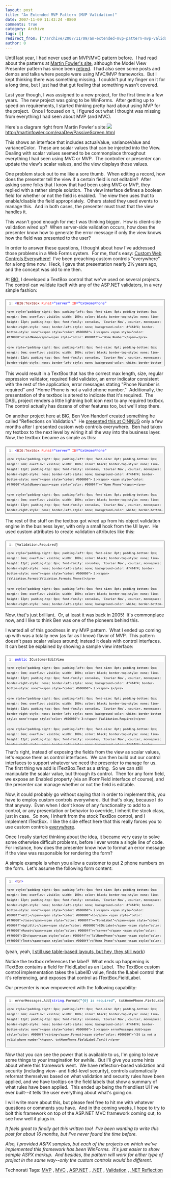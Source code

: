 ```yaml
---
layout: post
title: "An Extended MVP Pattern (MVP Validation)"
date: 2007-11-09 11:43:24 -0800
comments: true
category: Archive
tags: []
redirect_from: ["/archive/2007/11/09/an-extended-mvp-pattern-mvp-validation.aspx/"]
author: 0
---
```

<!-- more -->
<p>Until last year, I had never used an MVP/MVC pattern before.  I had read about the patterns at <a href="http://www.MartinFowler.com" target="_blank">Martin Fowler's site</a>, although the Model View Presenter pattern has since been <a href="http://martinfowler.com/eaaDev/ModelViewPresenter.html" target="_blank">retired</a>.  I had also seen some posts and demos and talks where people were using MVC/MVP frameworks.  But I kept thinking there was something missing.  I couldn't put my finger on it for a long time, but I just had that gut feeling that something wasn't covered.</p>  <p>Last year though, I was assigned to a new project, for the first time in a few years.  The new project was going to be WinForms.  After getting up to speed on requirements, I started thinking pretty hard about using MVP for the project.  Once I focused on it, I figured out what I thought was missing from everything I had seen about MVP (and MVC).</p>  <p>Here's a diagram right from Martin Fowler's site:<img id="id" src="http://martinfowler.com/eaaDev/passiveScreen/asssesIntermed-cd.gif" />     <br /><a title="http://martinfowler.com/eaaDev/PassiveScreen.html" href="http://martinfowler.com/eaaDev/PassiveScreen.html">http://martinfowler.com/eaaDev/PassiveScreen.html</a></p>  <p>This shows an interface that includes actualValue, varianceValue and varianceColor.  These are scalar values that can be injected into the View.  Dealing with scalar values seemed to be commonplace throughout everything I had seen using MVC or MVP.  The controller or presenter can update the view's scalar values, and the view displays those values.</p>  <p>One problem stuck out to me like a sore thumb.  When editing a record, how does the presenter tell the view if a certain field is not editable?  After asking some folks that I know that had been using MVC or MVP, they replied with a rather simple solution.  The view interface defines a boolean field for whether or not the field is enabled.  The view then uses that to enable/disable the field appropriately.  Others stated they used events to manage this.  And in both cases, the presenter must trust that the view handles it.</p>  <p>This wasn't good enough for me; I was thinking bigger.  How is client-side validation wired up?  When server-side validation occurs, how does the presenter know how to generate the error message if only the view knows how the field was presented to the user?</p>  <p>In order to answer these questions, I thought about how I've addressed those problems in a Web Forms system.  For me, that's easy: <a href="http://oldblog.jeffhandley.com/index.php/2005/05/22/custom-web-controls-everywhere/" target="_blank">Custom Web Controls Everywhere!</a>  I've been preaching custom controls "everywhere" for a long time now.  Heck, I gave that presentation nearly 2½ years ago, and the concept was old to me then.</p>  <p>At <a href="http://www.bigsolutions.com" target="_blank">BIG</a>, I developed a TextBox control that we've used on several projects.  The control can validate itself with any of the ASP.NET validators, in a very simple fashion:</p>  <div style="border-right: gray 1px solid; padding-right: 4px; border-top: gray 1px solid; padding-left: 4px; font-size: 8pt; padding-bottom: 4px; margin: 20px 0px 10px; overflow: auto; border-left: gray 1px solid; width: 97.5%; cursor: text; max-height: 200px; line-height: 12pt; padding-top: 4px; border-bottom: gray 1px solid; font-family: consolas, 'Courier New', courier, monospace; background-color: #f4f4f4">   <div style="padding-right: 0px; padding-left: 0px; font-size: 8pt; padding-bottom: 0px; overflow: visible; width: 100%; color: black; border-top-style: none; line-height: 12pt; padding-top: 0px; font-family: consolas, 'Courier New', courier, monospace; border-right-style: none; border-left-style: none; background-color: #f4f4f4; border-bottom-style: none">     <pre style="padding-right: 0px; padding-left: 0px; font-size: 8pt; padding-bottom: 0px; margin: 0em; overflow: visible; width: 100%; color: black; border-top-style: none; line-height: 12pt; padding-top: 0px; font-family: consolas, 'Courier New', courier, monospace; border-right-style: none; border-left-style: none; background-color: white; border-bottom-style: none"><span style="color: #606060"> 1:</span> <span style="color: #0000ff">&lt;</span><span style="color: #800000">BIG:TextBox</span> <span style="color: #ff0000">Runat</span><span style="color: #0000ff">="server"</span> <span style="color: #ff0000">ID</span><span style="color: #0000ff">="txtHomePhone"</span></pre>

    <pre style="padding-right: 0px; padding-left: 0px; font-size: 8pt; padding-bottom: 0px; margin: 0em; overflow: visible; width: 100%; color: black; border-top-style: none; line-height: 12pt; padding-top: 0px; font-family: consolas, 'Courier New', courier, monospace; border-right-style: none; border-left-style: none; background-color: #f4f4f4; border-bottom-style: none"><span style="color: #606060"> 2:</span> <span style="color: #ff0000">FieldName</span><span style="color: #0000ff">="Home Number"</span></pre>

    <pre style="padding-right: 0px; padding-left: 0px; font-size: 8pt; padding-bottom: 0px; margin: 0em; overflow: visible; width: 100%; color: black; border-top-style: none; line-height: 12pt; padding-top: 0px; font-family: consolas, 'Courier New', courier, monospace; border-right-style: none; border-left-style: none; background-color: white; border-bottom-style: none"><span style="color: #606060"> 3:</span> <span style="color: #ff0000">Required-Enabled</span><span style="color: #0000ff">="True"</span></pre>

    <pre style="padding-right: 0px; padding-left: 0px; font-size: 8pt; padding-bottom: 0px; margin: 0em; overflow: visible; width: 100%; color: black; border-top-style: none; line-height: 12pt; padding-top: 0px; font-family: consolas, 'Courier New', courier, monospace; border-right-style: none; border-left-style: none; background-color: #f4f4f4; border-bottom-style: none"><span style="color: #606060"> 4:</span> <span style="color: #ff0000">Format</span><span style="color: #0000ff">="Phone"</span> <span style="color: #0000ff">/&gt;</span></pre>
  </div>
</div>

<p>This would result in a TextBox that has the correct max length, size, regular expression validator, required field validator, an error indicator consistent with the rest of the application, error messages stating "Phone Number is required" and "Home Phone is not a valid phone number."  Additionally, the presentation of the textbox is altered to indicate that it's required.  The DASL project renders a little lightning bolt icon next to any required textbox.  The control actually has dozens of other features too, but we'll stop there.</p>

<p>On another project here at BIG, Ben Von Handorf created something he called "Reflections on Validation."  He <a href="http://cinnug.org/blogs/blog/archive/2005/09/28/62.aspx" target="_blank">presented this at CINNUG</a> only a few months after I presented custom web controls everywhere.  Ben had taken my textbox to the next level by wiring it all the way into the business layer.  Now, the textbox became as simple as this:</p>

<div style="border-right: gray 1px solid; padding-right: 4px; border-top: gray 1px solid; padding-left: 4px; font-size: 8pt; padding-bottom: 4px; margin: 20px 0px 10px; overflow: auto; border-left: gray 1px solid; width: 97.5%; cursor: text; max-height: 200px; line-height: 12pt; padding-top: 4px; border-bottom: gray 1px solid; font-family: consolas, 'Courier New', courier, monospace; background-color: #f4f4f4">
  <div style="padding-right: 0px; padding-left: 0px; font-size: 8pt; padding-bottom: 0px; overflow: visible; width: 100%; color: black; border-top-style: none; line-height: 12pt; padding-top: 0px; font-family: consolas, 'Courier New', courier, monospace; border-right-style: none; border-left-style: none; background-color: #f4f4f4; border-bottom-style: none">
    <pre style="padding-right: 0px; padding-left: 0px; font-size: 8pt; padding-bottom: 0px; margin: 0em; overflow: visible; width: 100%; color: black; border-top-style: none; line-height: 12pt; padding-top: 0px; font-family: consolas, 'Courier New', courier, monospace; border-right-style: none; border-left-style: none; background-color: white; border-bottom-style: none"><span style="color: #606060"> 1:</span> <span style="color: #0000ff">&lt;</span><span style="color: #800000">BIG:TextBox</span> <span style="color: #ff0000">Runat</span><span style="color: #0000ff">="server"</span> <span style="color: #ff0000">ID</span><span style="color: #0000ff">="txtHomePhone"</span></pre>

    <pre style="padding-right: 0px; padding-left: 0px; font-size: 8pt; padding-bottom: 0px; margin: 0em; overflow: visible; width: 100%; color: black; border-top-style: none; line-height: 12pt; padding-top: 0px; font-family: consolas, 'Courier New', courier, monospace; border-right-style: none; border-left-style: none; background-color: #f4f4f4; border-bottom-style: none"><span style="color: #606060"> 2:</span> <span style="color: #ff0000">FieldName</span><span style="color: #0000ff">="Home Phone"</span></pre>

    <pre style="padding-right: 0px; padding-left: 0px; font-size: 8pt; padding-bottom: 0px; margin: 0em; overflow: visible; width: 100%; color: black; border-top-style: none; line-height: 12pt; padding-top: 0px; font-family: consolas, 'Courier New', courier, monospace; border-right-style: none; border-left-style: none; background-color: white; border-bottom-style: none"><span style="color: #606060"> 3:</span> <span style="color: #ff0000">Property</span><span style="color: #0000ff">="HomePhone"</span> <span style="color: #0000ff">/&gt;</span></pre>
  </div>
</div>

<p>The rest of the stuff on the textbox got wired up from his object validation engine in the business layer, with only a small hook from the UI layer.  He used custom attributes to create validation attributes like this:</p>

<div style="border-right: gray 1px solid; padding-right: 4px; border-top: gray 1px solid; padding-left: 4px; font-size: 8pt; padding-bottom: 4px; margin: 20px 0px 10px; overflow: auto; border-left: gray 1px solid; width: 97.5%; cursor: text; max-height: 200px; line-height: 12pt; padding-top: 4px; border-bottom: gray 1px solid; font-family: consolas, 'Courier New', courier, monospace; background-color: #f4f4f4">
  <div style="padding-right: 0px; padding-left: 0px; font-size: 8pt; padding-bottom: 0px; overflow: visible; width: 100%; color: black; border-top-style: none; line-height: 12pt; padding-top: 0px; font-family: consolas, 'Courier New', courier, monospace; border-right-style: none; border-left-style: none; background-color: #f4f4f4; border-bottom-style: none">
    <pre style="padding-right: 0px; padding-left: 0px; font-size: 8pt; padding-bottom: 0px; margin: 0em; overflow: visible; width: 100%; color: black; border-top-style: none; line-height: 12pt; padding-top: 0px; font-family: consolas, 'Courier New', courier, monospace; border-right-style: none; border-left-style: none; background-color: white; border-bottom-style: none"><span style="color: #606060"> 1:</span> [Validation.Required]</pre>

    <pre style="padding-right: 0px; padding-left: 0px; font-size: 8pt; padding-bottom: 0px; margin: 0em; overflow: visible; width: 100%; color: black; border-top-style: none; line-height: 12pt; padding-top: 0px; font-family: consolas, 'Courier New', courier, monospace; border-right-style: none; border-left-style: none; background-color: #f4f4f4; border-bottom-style: none"><span style="color: #606060"> 2:</span> [Validation.Format(Validation.Formats.Phone)]</pre>

    <pre style="padding-right: 0px; padding-left: 0px; font-size: 8pt; padding-bottom: 0px; margin: 0em; overflow: visible; width: 100%; color: black; border-top-style: none; line-height: 12pt; padding-top: 0px; font-family: consolas, 'Courier New', courier, monospace; border-right-style: none; border-left-style: none; background-color: white; border-bottom-style: none"><span style="color: #606060"> 3:</span> <span style="color: #0000ff">public</span> <span style="color: #0000ff">string</span> HomePhone</pre>

    <pre style="padding-right: 0px; padding-left: 0px; font-size: 8pt; padding-bottom: 0px; margin: 0em; overflow: visible; width: 100%; color: black; border-top-style: none; line-height: 12pt; padding-top: 0px; font-family: consolas, 'Courier New', courier, monospace; border-right-style: none; border-left-style: none; background-color: #f4f4f4; border-bottom-style: none"><span style="color: #606060"> 4:</span> {</pre>

    <pre style="padding-right: 0px; padding-left: 0px; font-size: 8pt; padding-bottom: 0px; margin: 0em; overflow: visible; width: 100%; color: black; border-top-style: none; line-height: 12pt; padding-top: 0px; font-family: consolas, 'Courier New', courier, monospace; border-right-style: none; border-left-style: none; background-color: white; border-bottom-style: none"><span style="color: #606060"> 5:</span> get { <span style="color: #0000ff">return</span> _homePhone; }</pre>

    <pre style="padding-right: 0px; padding-left: 0px; font-size: 8pt; padding-bottom: 0px; margin: 0em; overflow: visible; width: 100%; color: black; border-top-style: none; line-height: 12pt; padding-top: 0px; font-family: consolas, 'Courier New', courier, monospace; border-right-style: none; border-left-style: none; background-color: #f4f4f4; border-bottom-style: none"><span style="color: #606060"> 6:</span> set { _homePhone = <span style="color: #0000ff">value</span>; }</pre>

    <pre style="padding-right: 0px; padding-left: 0px; font-size: 8pt; padding-bottom: 0px; margin: 0em; overflow: visible; width: 100%; color: black; border-top-style: none; line-height: 12pt; padding-top: 0px; font-family: consolas, 'Courier New', courier, monospace; border-right-style: none; border-left-style: none; background-color: white; border-bottom-style: none"><span style="color: #606060"> 7:</span> }</pre>
  </div>
</div>

<p>Now, that's just brilliant.  Or, at least it was back in 2005!  It's commonplace now, and I like to think Ben was one of the pioneers behind this.</p>

<p>I wanted all of this goodness in my MVP pattern.  What I ended up coming up with was a totally new (as far as I know) flavor of MVP.  This pattern doesn't pass scalar values around; instead it deals with control interfaces.  It can best be explained by showing a sample view interface:</p>

<div style="border-right: gray 1px solid; padding-right: 4px; border-top: gray 1px solid; padding-left: 4px; font-size: 8pt; padding-bottom: 4px; margin: 20px 0px 10px; overflow: auto; border-left: gray 1px solid; width: 98.03%; cursor: text; max-height: 270px; line-height: 12pt; padding-top: 4px; border-bottom: gray 1px solid; font-family: consolas, 'Courier New', courier, monospace; height: 326px; background-color: #f4f4f4">
  <div style="padding-right: 0px; padding-left: 0px; font-size: 8pt; padding-bottom: 0px; overflow: visible; width: 100%; color: black; border-top-style: none; line-height: 12pt; padding-top: 0px; font-family: consolas, 'Courier New', courier, monospace; border-right-style: none; border-left-style: none; background-color: #f4f4f4; border-bottom-style: none">
    <pre style="padding-right: 0px; padding-left: 0px; font-size: 8pt; padding-bottom: 0px; margin: 0em; overflow: visible; width: 100%; color: black; border-top-style: none; line-height: 12pt; padding-top: 0px; font-family: consolas, 'Courier New', courier, monospace; border-right-style: none; border-left-style: none; background-color: white; border-bottom-style: none"><span style="color: #606060"> 1:</span> <span style="color: #0000ff">public</span> ICustomerEditView</pre>

    <pre style="padding-right: 0px; padding-left: 0px; font-size: 8pt; padding-bottom: 0px; margin: 0em; overflow: visible; width: 100%; color: black; border-top-style: none; line-height: 12pt; padding-top: 0px; font-family: consolas, 'Courier New', courier, monospace; border-right-style: none; border-left-style: none; background-color: #f4f4f4; border-bottom-style: none"><span style="color: #606060"> 2:</span> {</pre>

    <pre style="padding-right: 0px; padding-left: 0px; font-size: 8pt; padding-bottom: 0px; margin: 0em; overflow: visible; width: 100%; color: black; border-top-style: none; line-height: 12pt; padding-top: 0px; font-family: consolas, 'Courier New', courier, monospace; border-right-style: none; border-left-style: none; background-color: white; border-bottom-style: none"><span style="color: #606060"> 3:</span> [Validation.Required]</pre>

    <pre style="padding-right: 0px; padding-left: 0px; font-size: 8pt; padding-bottom: 0px; margin: 0em; overflow: visible; width: 100%; color: black; border-top-style: none; line-height: 12pt; padding-top: 0px; font-family: consolas, 'Courier New', courier, monospace; border-right-style: none; border-left-style: none; background-color: #f4f4f4; border-bottom-style: none"><span style="color: #606060"> 4:</span> ITextBox txtFirstName;</pre>

    <pre style="padding-right: 0px; padding-left: 0px; font-size: 8pt; padding-bottom: 0px; margin: 0em; overflow: visible; width: 100%; color: black; border-top-style: none; line-height: 12pt; padding-top: 0px; font-family: consolas, 'Courier New', courier, monospace; border-right-style: none; border-left-style: none; background-color: white; border-bottom-style: none"><span style="color: #606060"> 5:</span>  </pre>

    <pre style="padding-right: 0px; padding-left: 0px; font-size: 8pt; padding-bottom: 0px; margin: 0em; overflow: visible; width: 100%; color: black; border-top-style: none; line-height: 12pt; padding-top: 0px; font-family: consolas, 'Courier New', courier, monospace; border-right-style: none; border-left-style: none; background-color: #f4f4f4; border-bottom-style: none"><span style="color: #606060"> 6:</span> ITextBox txtMiddleName;</pre>

    <pre style="padding-right: 0px; padding-left: 0px; font-size: 8pt; padding-bottom: 0px; margin: 0em; overflow: visible; width: 100%; color: black; border-top-style: none; line-height: 12pt; padding-top: 0px; font-family: consolas, 'Courier New', courier, monospace; border-right-style: none; border-left-style: none; background-color: white; border-bottom-style: none"><span style="color: #606060"> 7:</span>  </pre>

    <pre style="padding-right: 0px; padding-left: 0px; font-size: 8pt; padding-bottom: 0px; margin: 0em; overflow: visible; width: 100%; color: black; border-top-style: none; line-height: 12pt; padding-top: 0px; font-family: consolas, 'Courier New', courier, monospace; border-right-style: none; border-left-style: none; background-color: #f4f4f4; border-bottom-style: none"><span style="color: #606060"> 8:</span> [Validation.Required]</pre>

    <pre style="padding-right: 0px; padding-left: 0px; font-size: 8pt; padding-bottom: 0px; margin: 0em; overflow: visible; width: 100%; color: black; border-top-style: none; line-height: 12pt; padding-top: 0px; font-family: consolas, 'Courier New', courier, monospace; border-right-style: none; border-left-style: none; background-color: white; border-bottom-style: none"><span style="color: #606060"> 9:</span> ITextBox txtLastName;</pre>

    <pre style="padding-right: 0px; padding-left: 0px; font-size: 8pt; padding-bottom: 0px; margin: 0em; overflow: visible; width: 100%; color: black; border-top-style: none; line-height: 12pt; padding-top: 0px; font-family: consolas, 'Courier New', courier, monospace; border-right-style: none; border-left-style: none; background-color: #f4f4f4; border-bottom-style: none"><span style="color: #606060"> 10:</span>  </pre>

    <pre style="padding-right: 0px; padding-left: 0px; font-size: 8pt; padding-bottom: 0px; margin: 0em; overflow: visible; width: 100%; color: black; border-top-style: none; line-height: 12pt; padding-top: 0px; font-family: consolas, 'Courier New', courier, monospace; border-right-style: none; border-left-style: none; background-color: white; border-bottom-style: none"><span style="color: #606060"> 11:</span> ITextBox txtAddress;</pre>

    <pre style="padding-right: 0px; padding-left: 0px; font-size: 8pt; padding-bottom: 0px; margin: 0em; overflow: visible; width: 100%; color: black; border-top-style: none; line-height: 12pt; padding-top: 0px; font-family: consolas, 'Courier New', courier, monospace; border-right-style: none; border-left-style: none; background-color: #f4f4f4; border-bottom-style: none"><span style="color: #606060"> 12:</span> ITextBox txtCity;</pre>

    <pre style="padding-right: 0px; padding-left: 0px; font-size: 8pt; padding-bottom: 0px; margin: 0em; overflow: visible; width: 100%; color: black; border-top-style: none; line-height: 12pt; padding-top: 0px; font-family: consolas, 'Courier New', courier, monospace; border-right-style: none; border-left-style: none; background-color: white; border-bottom-style: none"><span style="color: #606060"> 13:</span> IComboBox cboState;</pre>

    <pre style="padding-right: 0px; padding-left: 0px; font-size: 8pt; padding-bottom: 0px; margin: 0em; overflow: visible; width: 100%; color: black; border-top-style: none; line-height: 12pt; padding-top: 0px; font-family: consolas, 'Courier New', courier, monospace; border-right-style: none; border-left-style: none; background-color: #f4f4f4; border-bottom-style: none"><span style="color: #606060"> 14:</span> ITextBox txtZipCode;</pre>

    <pre style="padding-right: 0px; padding-left: 0px; font-size: 8pt; padding-bottom: 0px; margin: 0em; overflow: visible; width: 100%; color: black; border-top-style: none; line-height: 12pt; padding-top: 0px; font-family: consolas, 'Courier New', courier, monospace; border-right-style: none; border-left-style: none; background-color: white; border-bottom-style: none"><span style="color: #606060"> 15:</span> ICheckBox chkOnMailingList;</pre>

    <pre style="padding-right: 0px; padding-left: 0px; font-size: 8pt; padding-bottom: 0px; margin: 0em; overflow: visible; width: 100%; color: black; border-top-style: none; line-height: 12pt; padding-top: 0px; font-family: consolas, 'Courier New', courier, monospace; border-right-style: none; border-left-style: none; background-color: #f4f4f4; border-bottom-style: none"><span style="color: #606060"> 16:</span> }</pre>
  </div>
</div>

<p>That's right, instead of exposing the fields from the view as scalar values, let's expose them as control interfaces.  We can then build out our control interfaces to support whatever we need the presenter to manage for us.  The first thing we add is ITextBox.Text as a string.  So we can still manipulate the scalar value, but through its control.  Then for any form field, we expose an Enabled property (via an IFormField interface of course), and the presenter can manage whether or not the field is editable.</p>

<p>Now, it could probably go without saying that in order to implement this, you have to employ custom controls everywhere.  But that's okay, because I do that anyway.  Even when I don't know of any functionality to add to a control, or any presentation or behavior to override, I inherit the stock class, just in case.  So now, I inherit from the stock TextBox control, and I implement ITextBox.  I like the side effect here that this really forces you to use custom controls <u>everywhere</u>.</p>

<p>Once I really started thinking about the idea, it became very easy to solve some otherwise difficult problems, before I ever wrote a single line of code.  For instance, how does the presenter know how to format an error message if the view was responsible for rendering the form?</p>

<p>A simple example is when you allow a customer to put 2 phone numbers on the form.  Let's assume the following form content:</p>

<div style="border-right: gray 1px solid; padding-right: 4px; border-top: gray 1px solid; padding-left: 4px; font-size: 8pt; padding-bottom: 4px; margin: 20px 0px 10px; overflow: auto; border-left: gray 1px solid; width: 97.5%; cursor: text; max-height: 200px; line-height: 12pt; padding-top: 4px; border-bottom: gray 1px solid; font-family: consolas, 'Courier New', courier, monospace; background-color: #f4f4f4">
  <div style="padding-right: 0px; padding-left: 0px; font-size: 8pt; padding-bottom: 0px; overflow: visible; width: 100%; color: black; border-top-style: none; line-height: 12pt; padding-top: 0px; font-family: consolas, 'Courier New', courier, monospace; border-right-style: none; border-left-style: none; background-color: #f4f4f4; border-bottom-style: none">
    <pre style="padding-right: 0px; padding-left: 0px; font-size: 8pt; padding-bottom: 0px; margin: 0em; overflow: visible; width: 100%; color: black; border-top-style: none; line-height: 12pt; padding-top: 0px; font-family: consolas, 'Courier New', courier, monospace; border-right-style: none; border-left-style: none; background-color: white; border-bottom-style: none"><span style="color: #606060"> 1:</span> <span style="color: #0000ff">&lt;</span><span style="color: #800000">tr</span><span style="color: #0000ff">&gt;</span></pre>

    <pre style="padding-right: 0px; padding-left: 0px; font-size: 8pt; padding-bottom: 0px; margin: 0em; overflow: visible; width: 100%; color: black; border-top-style: none; line-height: 12pt; padding-top: 0px; font-family: consolas, 'Courier New', courier, monospace; border-right-style: none; border-left-style: none; background-color: #f4f4f4; border-bottom-style: none"><span style="color: #606060"> 2:</span> <span style="color: #0000ff">&lt;</span><span style="color: #800000">td</span> <span style="color: #ff0000">class</span><span style="color: #0000ff">="FormLabel"</span><span style="color: #0000ff">&gt;&lt;</span><span style="color: #800000">BIG:Label</span> <span style="color: #ff0000">Runat</span><span style="color: #0000ff">="server"</span> <span style="color: #ff0000">ID</span><span style="color: #0000ff">="lblHomePhone"</span> <span style="color: #ff0000">Text</span><span style="color: #0000ff">="Home Phone"</span> <span style="color: #0000ff">/&gt;</span>:<span style="color: #0000ff">&lt;/</span><span style="color: #800000">td</span><span style="color: #0000ff">&gt;</span></pre>

    <pre style="padding-right: 0px; padding-left: 0px; font-size: 8pt; padding-bottom: 0px; margin: 0em; overflow: visible; width: 100%; color: black; border-top-style: none; line-height: 12pt; padding-top: 0px; font-family: consolas, 'Courier New', courier, monospace; border-right-style: none; border-left-style: none; background-color: white; border-bottom-style: none"><span style="color: #606060"> 3:</span> <span style="color: #0000ff">&lt;</span><span style="color: #800000">td</span> <span style="color: #ff0000">class</span><span style="color: #0000ff">="FormField"</span><span style="color: #0000ff">&gt;&lt;</span><span style="color: #800000">BIG:TextBox</span> <span style="color: #ff0000">Runat</span><span style="color: #0000ff">="server"</span> <span style="color: #ff0000">ID</span><span style="color: #0000ff">="txtHomePhone"</span> <span style="color: #ff0000">LabelID</span><span style="color: #0000ff">="lblHomePhone"</span> <span style="color: #0000ff">/&gt;&lt;/</span><span style="color: #800000">td</span><span style="color: #0000ff">&gt;</span></pre>

    <pre style="padding-right: 0px; padding-left: 0px; font-size: 8pt; padding-bottom: 0px; margin: 0em; overflow: visible; width: 100%; color: black; border-top-style: none; line-height: 12pt; padding-top: 0px; font-family: consolas, 'Courier New', courier, monospace; border-right-style: none; border-left-style: none; background-color: #f4f4f4; border-bottom-style: none"><span style="color: #606060"> 4:</span> <span style="color: #0000ff">&lt;/</span><span style="color: #800000">tr</span><span style="color: #0000ff">&gt;</span></pre>
  </div>
</div>

<p>(yeah, yeah, <a href="http://arcware.net/archive/2006/02/12/5871.aspx" target="_blank">I still use table-based layouts, but hey, they still work</a>)</p>

<p>Notice the textbox references the label?  What ends up happening is ITextBox contains a field for FieldLabel as an ILabel.  The TextBox custom control implementation takes the LabelID value, finds the ILabel control that it's referencing, and exposes that control as ITextBox.FieldLabel.</p>

<p>Our presenter is now empowered with the following capability:</p>

<div style="border-right: gray 1px solid; padding-right: 4px; border-top: gray 1px solid; padding-left: 4px; font-size: 8pt; padding-bottom: 4px; margin: 20px 0px 10px; overflow: auto; border-left: gray 1px solid; width: 97.5%; cursor: text; max-height: 200px; line-height: 12pt; padding-top: 4px; border-bottom: gray 1px solid; font-family: consolas, 'Courier New', courier, monospace; background-color: #f4f4f4">
  <div style="padding-right: 0px; padding-left: 0px; font-size: 8pt; padding-bottom: 0px; overflow: visible; width: 100%; color: black; border-top-style: none; line-height: 12pt; padding-top: 0px; font-family: consolas, 'Courier New', courier, monospace; border-right-style: none; border-left-style: none; background-color: #f4f4f4; border-bottom-style: none">
    <pre style="padding-right: 0px; padding-left: 0px; font-size: 8pt; padding-bottom: 0px; margin: 0em; overflow: visible; width: 100%; color: black; border-top-style: none; line-height: 12pt; padding-top: 0px; font-family: consolas, 'Courier New', courier, monospace; border-right-style: none; border-left-style: none; background-color: white; border-bottom-style: none"><span style="color: #606060"> 1:</span> errorMessages.Add(<span style="color: #0000ff">string</span>.Format(<span style="color: #006080">"{0} is required"</span>, txtHomePhone.FieldLabel.Text));</pre>

    <pre style="padding-right: 0px; padding-left: 0px; font-size: 8pt; padding-bottom: 0px; margin: 0em; overflow: visible; width: 100%; color: black; border-top-style: none; line-height: 12pt; padding-top: 0px; font-family: consolas, 'Courier New', courier, monospace; border-right-style: none; border-left-style: none; background-color: #f4f4f4; border-bottom-style: none"><span style="color: #606060"> 2:</span> errorMessages.Add(<span style="color: #0000ff">string</span>.Format(<span style="color: #006080">"{0} is not a valid phone number"</span>, txtHomePhone.FieldLabel.Text));</pre>
  </div>
</div>

<p>Now that you can see the power that is available to us, I'm going to leave some things to your imagination for awhile.  But I'll give you some hints about where this framework went.  We have reflection-based validation and security (including view- and field-level security), controls automatically reformat themselves based on what validation and security rules have been applied, and we have tooltips on the field labels that show a summary of what rules have been applied.  This ended up being the friendliest UI I've ever built--it tells the user everything about what's going on.</p>

<p>I will write more about this, but please feel free to hit me with whatever questions or comments you have.  And in the coming weeks, I hope to try to bolt this framework on top of the ASP.NET MVC framework coming out, to see how well it plugs in.</p>

<p><em>It feels great to finally get this written too!  I've been wanting to write this post for about 16 months, but I've never found the time before.</em></p>

<p><em>Also, I provided ASPX samples, but each of the projects on which we've implemented this framework has been WinForms.  It's just easier to show sample ASPX markup.  And besides, the pattern will work for either type of project in the same way--only the custom controls would be different.</em></p>

<div class="wlWriterSmartContent" id="scid:0767317B-992E-4b12-91E0-4F059A8CECA8:d41f7e62-31f9-4a3d-a348-46c3a3aa49f2" style="padding-right: 0px; display: inline; padding-left: 0px; float: none; padding-bottom: 0px; margin: 0px; padding-top: 0px">Technorati Tags: 
		<a href="http://technorati.com/tags/MVP/" rel="tag">MVP</a>
		, 
		<a href="http://technorati.com/tags/MVC/" rel="tag">MVC</a>
		, 
		<a href="http://technorati.com/tags/ASP.NET/" rel="tag">ASP.NET</a>
		, 
		<a href="http://technorati.com/tags/.NET/" rel="tag">.NET</a>
		, 
		<a href="http://technorati.com/tags/Validation/" rel="tag">Validation</a>
		, 
		<a href="http://technorati.com/tags/.NET%20Reflection/" rel="tag">.NET Reflection</a>
		</div>

